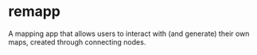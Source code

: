 # remapp
A mapping app that allows users to interact with (and generate) their own maps, created through connecting nodes. 
